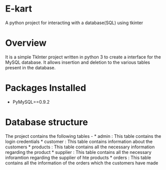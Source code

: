 # E-kart
A python project for interacting with a database(SQL) using tkinter

# Overview
It is a simple TkInter project written in python 3 to create a interface for the MySQL database. It allows insertion and deletion to the various tables present in the database.

# Packages Installed
  * PyMySQL==0.9.2
  
# Database structure
The project contains the following tables -
    * admin : This table contains the login credentials
    * customer : This table contains information about the customers
    * products : This table contains all the necessary information regarding the product
    * supplier : This table contains all the necessary inforamtion regarding the supplier of hte products
    * orders : This table contains all the information of the orders which the customers have made

